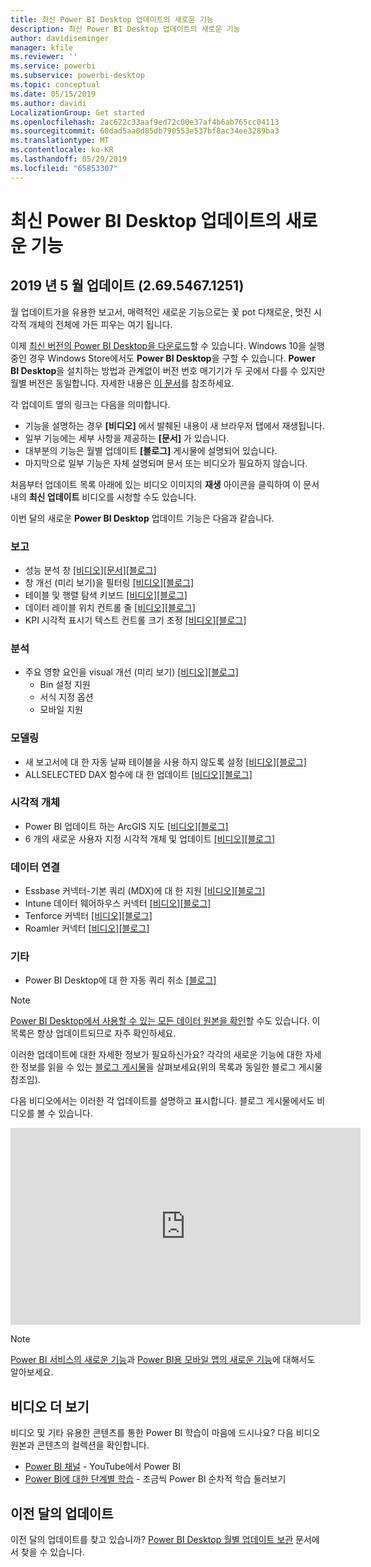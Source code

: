 ```yaml
---
title: 최신 Power BI Desktop 업데이트의 새로운 기능
description: 최신 Power BI Desktop 업데이트의 새로운 기능
author: davidiseminger
manager: kfile
ms.reviewer: ''
ms.service: powerbi
ms.subservice: powerbi-desktop
ms.topic: conceptual
ms.date: 05/15/2019
ms.author: davidi
LocalizationGroup: Get started
ms.openlocfilehash: 2ac622c33aaf9ed72c00e37af4b6ab765cc04113
ms.sourcegitcommit: 60dad5aa0d85db790553e537bf8ac34ee3289ba3
ms.translationtype: MT
ms.contentlocale: ko-KR
ms.lasthandoff: 05/29/2019
ms.locfileid: "65853307"
---
```

# <a name="whats-new-in-the-latest-power-bi-desktop-update"></a>최신 Power BI Desktop 업데이트의 새로운 기능 

## <a name="may-2019-update-26954671251"></a>2019 년 5 월 업데이트 (2.69.5467.1251)

월 업데이트가을 유용한 보고서, 매력적인 새로운 기능으로는 꽃 pot 다채로운, 멋진 시각적 개체의 전체에 가든 피우는 여기 됩니다. 

이제 [최신 버전의 Power BI Desktop을 다운로드](https://powerbi.microsoft.com/desktop)할 수 있습니다. Windows 10을 실행 중인 경우 Windows Store에서도 **Power BI Desktop**을 구할 수 있습니다. **Power BI Desktop**을 설치하는 방법과 관계없이 버전 번호 매기기가 두 곳에서 다를 수 있지만 월별 버전은 동일합니다. 자세한 내용은 [이 문서](desktop-get-the-desktop.md)를 참조하세요. 

각 업데이트 옆의 링크는 다음을 의미합니다.

* 기능을 설명하는 경우 **[비디오]** 에서 발췌된 내용이 새 브라우저 탭에서 재생됩니다.
* 일부 기능에는 세부 사항을 제공하는 **[문서]** 가 있습니다.
* 대부분의 기능은 월별 업데이트 **[블로그]** 게시물에 설명되어 있습니다.
* 마지막으로 일부 기능은 자체 설명되며 문서 또는 비디오가 필요하지 않습니다.

처음부터 업데이트 목록 아래에 있는 비디오 이미지의 **재생** 아이콘을 클릭하여 이 문서 내의 **최신 업데이트** 비디오를 시청할 수도 있습니다.

이번 달의 새로운 **Power BI Desktop** 업데이트 기능은 다음과 같습니다.

### <a name="reporting"></a>보고
* 성능 분석 창 [[비디오]](https://youtu.be/O8GlHDz8xUQ?t=10)[[문서]](desktop-performance-analyzer.md)[[블로그]    ](https://powerbi.microsoft.com/blog/power-bi-desktop-may-2019-feature-summary/#perfAnalyzer) 
* 창 개선 (미리 보기)을 필터링 [[비디오]](https://youtu.be/O8GlHDz8xUQ?t=377)[[블로그]  ](https://powerbi.microsoft.com/blog/power-bi-desktop-may-2019-feature-summary/#filterPane)
* 테이블 및 행렬 탐색 키보드 [[비디오]](https://youtu.be/O8GlHDz8xUQ?t=518)[[블로그]  ](https://powerbi.microsoft.com/blog/power-bi-desktop-may-2019-feature-summary/#accessibility)
* 데이터 레이블 위치 컨트롤 줄 [[비디오]](https://youtu.be/O8GlHDz8xUQ?t=572)[[블로그]  ](https://powerbi.microsoft.com/blog/power-bi-desktop-may-2019-feature-summary/#dataLabels)
* KPI 시각적 표시기 텍스트 컨트롤 크기 조정 [[비디오]](https://youtu.be/O8GlHDz8xUQ?t=664)[[블로그]  ](https://powerbi.microsoft.com/blog/power-bi-desktop-may-2019-feature-summary/#kpi)


### <a name="analytics"></a>분석
* 주요 영향 요인을 visual 개선 (미리 보기) [[비디오]](https://youtu.be/O8GlHDz8xUQ?t=717)[[블로그]  ](https://powerbi.microsoft.com/blog/power-bi-desktop-may-2019-feature-summary/#keyInfluencers) 
    * Bin 설정 지원 
    * 서식 지정 옵션
    * 모바일 지원


### <a name="modeling"></a>모델링
* 새 보고서에 대 한 자동 날짜 테이블을 사용 하지 않도록 설정 [[비디오]](https://youtu.be/O8GlHDz8xUQ?t=984)[[블로그]  ](https://powerbi.microsoft.com/blog/power-bi-desktop-may-2019-feature-summary/#autoDate) 
* ALLSELECTED DAX 함수에 대 한 업데이트 [[비디오]](https://youtu.be/O8GlHDz8xUQ?t=1080)[[블로그]  ](https://powerbi.microsoft.com/blog/power-bi-desktop-may-2019-feature-summary/#dax) 


### <a name="visuals"></a>시각적 개체
* Power BI 업데이트 하는 ArcGIS 지도 [[비디오]](https://youtu.be/O8GlHDz8xUQ?t=1093)[[블로그]  ](https://powerbi.microsoft.com/blog/power-bi-desktop-may-2019-feature-summary/#esri) 
* 6 개의 새로운 사용자 지정 시각적 개체 및 업데이트 [[비디오]](https://youtu.be/O8GlHDz8xUQ?t=1199)[[블로그]  ](https://powerbi.microsoft.com/blog/power-bi-desktop-may-2019-feature-summary/#mapbox) 


### <a name="data-connectivity"></a>데이터 연결
* Essbase 커넥터-기본 쿼리 (MDX)에 대 한 지원 [[비디오]](https://youtu.be/O8GlHDz8xUQ?t=2518)[[블로그]  ](https://powerbi.microsoft.com/blog/power-bi-desktop-may-2019-feature-summary/#essbase) 
* Intune 데이터 웨어하우스 커넥터 [[비디오]](https://youtu.be/O8GlHDz8xUQ?t=2538)[[블로그]   ](https://powerbi.microsoft.com/blog/power-bi-desktop-may-2019-feature-summary/#intune) 
* Tenforce 커넥터 [[비디오]](https://youtu.be/O8GlHDz8xUQ?t=2560)[[블로그]  ](https://powerbi.microsoft.com/blog/power-bi-desktop-may-2019-feature-summary/#tenforce) 
* Roamler 커넥터 [[비디오]](https://youtu.be/O8GlHDz8xUQ?t=2596)[[블로그]  ](https://powerbi.microsoft.com/blog/power-bi-desktop-may-2019-feature-summary/#roamler) 


### <a name="other"></a>기타
* Power BI Desktop에 대 한 자동 쿼리 취소 [[블로그]](https://powerbi.microsoft.com/blog/power-bi-desktop-may-2019-feature-summary/#queryCancellation) 

> [!NOTE]
> [Power BI Desktop에서 사용할 수 있는 모든 데이터 원본을 확인](desktop-data-sources.md)할 수도 있습니다. 이 목록은 항상 업데이트되므로 자주 확인하세요.

이러한 업데이트에 대한 자세한 정보가 필요하신가요? 각각의 새로운 기능에 대한 자세한 정보를 읽을 수 있는 [블로그 게시물](https://powerbi.microsoft.com/blog/power-bi-desktop-may-2019-feature-summary/)을 살펴보세요(위의 목록과 동일한 블로그 게시물 참조임).


다음 비디오에서는 이러한 각 업데이트를 설명하고 표시합니다. 블로그 게시물에서도 비디오를 볼 수 있습니다.

<iframe width="560" height="315" src="https://www.youtube.com/embed/O8GlHDz8xUQ" frameborder="0" allow="accelerometer; autoplay; encrypted-media; gyroscope; picture-in-picture" allowfullscreen></iframe>

> [!NOTE]
> [Power BI 서비스의 새로운 기능](service-whats-new.md)과 [Power BI용 모바일 앱의 새로운 기능](consumer/mobile/mobile-whats-new-in-the-mobile-apps.md)에 대해서도 알아보세요.

## <a name="more-videos"></a>비디오 더 보기

비디오 및 기타 유용한 콘텐츠를 통한 Power BI 학습이 마음에 드시나요? 다음 비디오 원본과 콘텐츠의 컬렉션을 확인합니다.

-   [Power BI 채널](https://www.youtube.com/user/mspowerbi) - YouTube에서 Power BI
-   [Power BI에 대한 단계별 학습](https://powerbi.microsoft.com/guided-learning/) - 조금씩 Power BI 순차적 학습 둘러보기

## <a name="previous-months-updates"></a>이전 달의 업데이트

이전 달의 업데이트를 찾고 있습니까? [Power BI Desktop 월별 업데이트 보관](desktop-latest-update-archive.md) 문서에서 찾을 수 있습니다.
